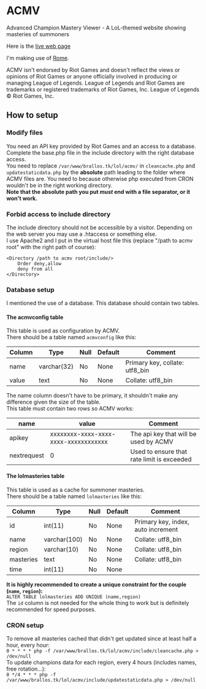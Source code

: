 # ACMV
Advanced Champion Mastery Viewer - A LoL-themed website showing masteries of summoners  

Here is the [live web page](http://brallos.tk/lol/acmv/)  

I'm making use of [Rome](https://github.com/bevacqua/rome).  

ACMV isn't endorsed by Riot Games and doesn't reflect the views or opinions of
Riot Games or anyone officially involved in producing or managing League of
Legends. League of Legends and Riot Games are trademarks or registered trademarks
of Riot Games, Inc. League of Legends © Riot Games, Inc.

## How to setup
### Modify files
You need an API key provided by Riot Games and an access to a database.  
Complete the base.php file in the include directory with the right database access.  
You need to replace `/var/www/brallos.tk/lol/acmv/` in `cleancache.php` and `updatestaticdata.php` by the **absolute** path
leading to the folder where ACMV files are. You need to because otherwise php executed from CRON wouldn't be in the right working directory.  
**Note that the absolute path you put *must* end with a file separator, or it won't work.**

### Forbid access to include directory
The include directory should not be accessible by a visitor. Depending on the web server you may use a .htaccess or something else.  
I use Apache2 and I put in the virtual host file this (replace "/path to acmv root" with the right path of course):  
```
<Directory /path to acmv root/include/>
    Order deny,allow
    deny from all
</Directory>
```

### Database setup
I mentioned the use of a database. This database should contain two tables.

#### The acmvconfig table
This table is used as configuration by ACMV.  
There should be a table named `acmvconfig` like this:

|Column   |Type        |Null|Default|Comment                            |
|---------|------------|----|-------|-----------------------------------|
|name     |varchar(32) |No  |None   |Primary key, collate: utf8_bin     |
|value    |text        |No  |None   |Collate: utf8_bin                  |

The name column doesn't have to be primary, it shouldn't make any difference given the size of the table.  
This table must contain two rows so ACMV works:

|name       |value                               |Comment                                   |
|-----------|------------------------------------|------------------------------------------|
|apikey     |xxxxxxxx-xxxx-xxxx-xxxx-xxxxxxxxxxxx|The api key that will be used by ACMV     |
|nextrequest|0                                   |Used to ensure that rate limit is exceeded|

#### The lolmasteries table
This table is used as a cache for summoner masteries.  
There should be a table named `lolmasteries` like this:

|Column   |Type        |Null|Default|Comment                            |
|---------|------------|----|-------|-----------------------------------|
|id       |int(11)     |No  |None   |Primary key, index, auto increment |
|name     |varchar(100)|No  |None   |Collate: utf8_bin                  |
|region   |varchar(10) |No  |None   |Collate: utf8_bin                  |
|masteries|text        |No  |None   |Collate: utf8_bin                  |
|time     |int(11)     |No  |None   |                                   |

**It is highly recommended to create a unique constraint for the couple (`name`, `region`):**  
`ALTER TABLE lolmasteries ADD UNIQUE (name,region)`  
The `id` column is not needed for the whole thing to work but is definitely recommended for speed purposes.

### CRON setup
To remove all masteries cached that didn't get updated since at least half a hour, every hour:  
```0 * * * * php -f /var/www/brallos.tk/lol/acmv/include/cleancache.php > /dev/null```  
To update champions data for each region, every 4 hours (includes names, free rotation...):  
```0 */4 * * * php -f /var/www/brallos.tk/lol/acmv/include/updatestaticdata.php > /dev/null```